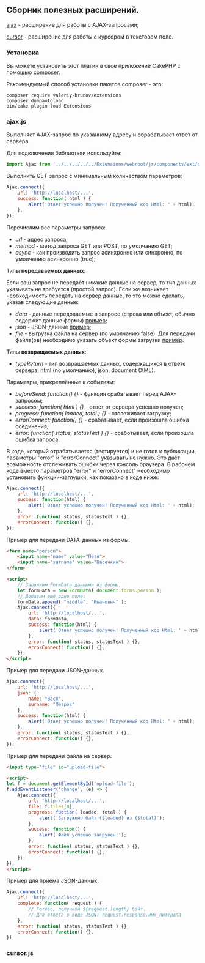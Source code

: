 ## Сборник полезных расширений.

[ajax](#ajax) - расширение для работы с AJAX-запросами;

[cursor](#cursor) - расширение для работы с курсором в текстовом поле.

### Установка

Вы можете установить этот плагин в свое приложение CakePHP с помощью [composer](https://getcomposer.org).

Рекомендуемый способ установки пакетов composer - это:

```
composer require valeriy-brunov/extensions
composer dumpautoload
bin/cake plugin load Extensions
```

### <a name="ajax"></a>ajax.js

Выполняет AJAX-запрос по указанному адресу и обрабатывает ответ от сервера.

Для подключения библиотеки используйте:

```js
import Ajax from '../../../../../Extensions/webroot/js/components/ext/ajax.js';
```

Выполнить GET-запрос с минимальным количеством параметров:

```js
Ajax.connect({
    url: 'http://localhost/...',
    success: function( html ) {
        alert('Ответ успешно получен! Полученный код Html: ' + html);
    },
});
```

Перечислим все параметры запроса:

- _url_    - адрес запроса;
- _method_ - метод запроса GET или POST, по умолчанию GET;
- _async_  - как производить запрос асинхронно или синхронно, по умолчанию асинхронно (true);

Типы **передаваемых данных**:

Если ваш запрос не передаёт никакие данные на сервер, то тип данных указывать не требуется (простой запрос).
Если же возникает необходимость передать на сервер данные, то это можно сделать, указав следующие данные:

- _data_ -  данные передоваемые в запросе (строка или объект, обычно содержит данные формы)
            [пример](#d);
- _json_ -  JSON-данные
            [пример](#js);
- _file_ -  выгрузка файла на сервер (по умолчанию false). Для передачи файла(ов) необходимо указать
            объект формы загрузки
            [пример](#f).

Типы **возвращаемых данных**:

- _typeReturn_ - тип возвращаемых данных, содержащихся в ответе сервера:
    html (по умолчанию), json, document (XML).

Параметры, прикреплённые к событиям:

- _beforeSend: function() {}_              - функция срабатывает перед AJAX-запросом;
- _success: function( html ) {}_             - ответ от сервера успешно получен;
- _progress: function( loaded, total ) {}_                - отслеживает загрузку;
- _errorConnect: function() {}_            - срабатывает, если произошла ошибка соединения;
- _error: function( status, statusText ) {}_ - сработывает, если произошла ошибка запроса.

В коде, который отрабатывается (тестируется) и не готов к публикации, параметры "error" и "errorConnect"
указывать не нужно. Это даёт возможность отслеживать ошибки через консоль браузера. В рабочем коде вместо
параметров "error" и "errorConnect" необходимо установить функции-заглушки, как показано в коде ниже:

```js
Ajax.connect({
    url: 'http://localhost/...',
    success: function(html) {
        alert('Ответ успешно получен! Полученный код Html: ' + html);
    },
    error: function( status, statusText ) {},
    errorConnect: function() {},
});
```

<a name="d"></a>Пример для передачи DATA-данных из формы.

```html
<form name="person">
    <input name="name" value="Петя">
    <input name="surname" value="Васечкин">
</form>

<script>
    // Заполним FormData данными из формы:
    let formData = new FormData( document.forms.person );
    // Добавим ещё одно поле:
    formData.append( "middle", "Иванович" );
    Ajax.connect({
        url: 'http://localhost/...',
        data: formData,
        success: function(html) {
            alert('Ответ успешно получен! Полученный код Html: ' + html);
        },
        error: function( status, statusText ) {},
        errorConnect: function() {},
    });
</script>
```

<a name="js"></a>Пример для передачи JSON-данных.

```js
Ajax.connect({
    url: 'http://localhost/...',
    json: {
        name: "Вася",
        surname: "Петров"
    },
    success: function(html) {
        alert('Ответ успешно получен! Полученный код Html: ' + html);
    },
    error: function( status, statusText ) {},
    errorConnect: function() {},
});
```

<a name="f"></a>Пример для передачи файла на сервер.

```html
<input type="file" id="upload-file">

<script>
let f = document.getElementById('upload-file');
f.addEventListener('change', (e) => {
    Ajax.connect({
        url: 'http://localhost/...',
        file: f.files[0],
        progress: fuction( loaded, total ) {
            alert('Загружено байт {$loaded} из {$total}');
        },
        success: function() {
            alert('Файл успешно загружен!');
        },
        error: function( status, statusText ) {},
        errorConnect: function() {},
    });
});
</script>
```

Пример для приёма JSON-данных.

```js
Ajax.connect({
    url: 'http://localhost/...',
    complete: function( request ) {
        // Готово, получили ${request.length} байт.
        // Для ответа в виде JSON: request.response.имя_литерала
    },
    error: function( status, statusText ) {},
    errorConnect: function() {},
});
```

### <a name="cursor"></a>cursor.js





